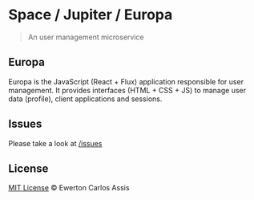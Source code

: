 # Space / Jupiter / Europa

> An user management microservice

## Europa

Europa is the JavaScript (React + Flux) application responsible for user management. It
provides interfaces (HTML + CSS + JS) to manage user data (profile), client applications
and sessions.

## Issues

Please take a look at [/issues](https://github.com/earaujoassis/space/issues)

## License

[MIT License](http://earaujoassis.mit-license.org/) &copy; Ewerton Carlos Assis
